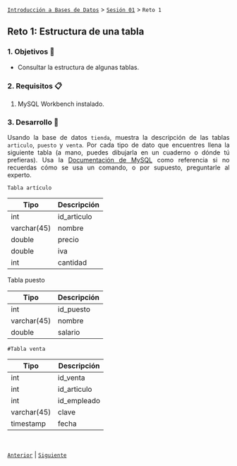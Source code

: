 [`Introducción a Bases de Datos`](../../README.md) > [`Sesión 01`](../Readme.md) > `Reto 1`
	
## Reto 1: Estructura de una tabla

<div style="text-align: justify;">

### 1. Objetivos :dart:

- Consultar la estructura de algunas tablas.

### 2. Requisitos :clipboard:

1. MySQL Workbench instalado.

### 3. Desarrollo :rocket:

Usando la base de datos `tienda`, muestra la descripción de las tablas `articulo`, `puesto` y `venta`. Por cada tipo de dato que encuentres llena la siguiente tabla (a mano, puedes dibujarla en un cuaderno o dónde tú prefieras). Usa la [Documentación de MySQL](https://dev.mysql.com/doc/refman/8.0/en/data-types.html) como referencia si no recuerdas cómo se usa un comando, o por supuesto, preguntarle al experto.

	
	
	Tabla artículo
	
| Tipo   | Descripción |
|---|---|
| int  | id_articulo  |
| varchar(45)  | nombre  |
| double | precio |
| double | iva  |
| int  | cantidad |

	
	
	
	
	
	
Tabla puesto
	
| Tipo   | Descripción |
|---|---|
| int  |  id_puesto |
| varchar(45)  | nombre  |
| double | salario |
	
	
	
	
	
	
	#Tabla venta
	
| Tipo   | Descripción |
|---|---|
| int  | id_venta |
| int  | id_articulo |
| int  | id_empleado |
| varchar(45)  | clave |
| timestamp  | fecha |


	
	
	
	
	
<br/>

[`Anterior`](../Ejemplo-02/Readme.md) | [`Siguiente`](../Readme.md)

</div>
